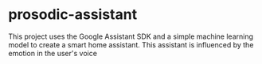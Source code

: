# prosodic-assistant
This project uses the Google Assistant SDK and a simple machine learning model to create a smart home assistant. This assistant is influenced by the emotion in the user's voice
